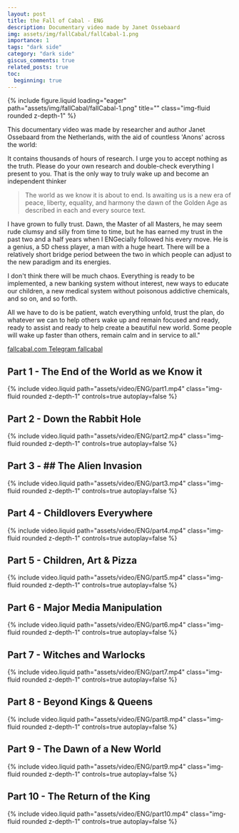 ```yaml
---
layout: post
title: the Fall of Cabal - ENG
description: Documentary video made by Janet Ossebaard
img: assets/img/fallCabal/fallCabal-1.png
importance: 1
tags: "dark side"
category: "dark side"
giscus_comments: true
related_posts: true
toc:
  beginning: true
---
```


<div class="row">
    <div class="col-sm mt-3 mt-md-0">
        {% include figure.liquid loading="eager" path="assets/img/fallCabal/fallCabal-1.png" title="" class="img-fluid rounded z-depth-1" %}
    </div>
</div>

This documentary video was made by researcher and author Janet Ossebaard from the Netherlands, with the aid of countless 'Anons' across the world:

It contains thousands of hours of research. I urge you to accept nothing as the truth. Please do your own research and double-check everything I present to you. That is the only way to truly wake up and become an independent thinker

> The world as we know it is about to end.
> Is awaiting us is a new era of peace, liberty, equality, and harmony the dawn of the Golden Age as described in each and every source text.

I have grown to fully trust. Dawn, the Master of all Masters, he may seem rude clumsy and silly from time to time, but he has earned my trust in the past two and a half years when I ENGecially followed his every move. He is a genius, a 5D chess player, a man with a huge heart. There will be a relatively short bridge period between the two in which people can adjust to the new paradigm and its energies.

I don't think there will be much chaos. Everything is ready to be implemented, a new banking system without interest, new ways to educate our children, a new medical system without poisonous addictive chemicals, and so on, and so forth.

All we have to do is be patient, watch everything unfold, trust the plan, do whatever we can to help others wake up and remain focused and ready, ready to assist and ready to help create a beautiful new world. Some people will wake up faster than others, remain calm and in service to all."

<a href="https://www.fallcabal.com"> fallcabal.com </a>
<a href="https://t.me/Fall_of_the_Cabal"> Telegram fallcabal</a>

## Part 1 - The End of the World as we Know it

<div class="container-xl">
    {% include video.liquid path="assets/video/ENG/part1.mp4" class="img-fluid rounded z-depth-1" controls=true autoplay=false %}
</div>
<div class="caption">
</div>

## Part 2 - Down the Rabbit Hole

<div class="container-xl">
    {% include video.liquid path="assets/video/ENG/part2.mp4" class="img-fluid rounded z-depth-1" controls=true autoplay=false %}
</div>
<div class="caption">
</div>

## Part 3 - ## The Alien Invasion

<div class="container-xl">
    {% include video.liquid path="assets/video/ENG/part3.mp4" class="img-fluid rounded z-depth-1" controls=true autoplay=false %}
</div>
<div class="caption">
</div>

## Part 4 - Childlovers Everywhere

<div class="container-xl">
    {% include video.liquid path="assets/video/ENG/part4.mp4" class="img-fluid rounded z-depth-1" controls=true autoplay=false %}
</div>
<div class="caption">
</div>

## Part 5 - Children, Art & Pizza

<div class="container-xl">
    {% include video.liquid path="assets/video/ENG/part5.mp4" class="img-fluid rounded z-depth-1" controls=true autoplay=false %}
</div>
<div class="caption">
</div>

## Part 6 - Major Media Manipulation

<div class="container-xl">
    {% include video.liquid path="assets/video/ENG/part6.mp4" class="img-fluid rounded z-depth-1" controls=true autoplay=false %}
</div>
<div class="caption">
</div>

## Part 7 - Witches and Warlocks

<div class="container-xl">
    {% include video.liquid path="assets/video/ENG/part7.mp4" class="img-fluid rounded z-depth-1" controls=true autoplay=false %}
</div>
<div class="caption">
</div>

## Part 8 - Beyond Kings & Queens

<div class="container-xl">
    {% include video.liquid path="assets/video/ENG/part8.mp4" class="img-fluid rounded z-depth-1" controls=true autoplay=false %}
</div>
<div class="caption">
</div>

## Part 9 - The Dawn of a New World

<div class="container-xl">
    {% include video.liquid path="assets/video/ENG/part9.mp4" class="img-fluid rounded z-depth-1" controls=true autoplay=false %}
</div>
<div class="caption">
</div>

## Part 10 - The Return of the King

 <div class="container-xl">
    {% include video.liquid path="assets/video/ENG/part10.mp4" class="img-fluid rounded z-depth-1" controls=true autoplay=false %}
</div>
<div class="caption">
</div>
